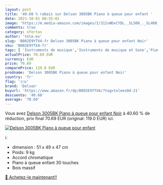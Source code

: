 ```yaml
---
layout: post
title: '40.60 % rabais sur Delson 3005BK Piano à queue pour enfant '
date: 2021-10-01 08:55:01
image: 'https://m.media-amazon.com/images/I/31IvWDvCYDL._SL500_._SL400_.jpg'
comments: true
category: ofertas
author: 'tole.es'
slug: 'B002E9YTX4-fr Delson 3005BK Piano à queue pour enfant Noir'
sku: 'B002E9YTX4-fr'
tags: [ 'Instruments de musique','Instruments de musique et Sono','Pianos et claviers','Pianos à queue','delson', ]
actualPrice: 70.69 EUR
currency: EUR
price: 70.69
comparePrice: 119.0 EUR
prodname: 'Delson 3005BK Piano à queue pour enfant Noir'
country: 'fr'
flag: '🇫🇷'
brand: 'Delson'
buyurl: 'https://www.amazon.fr/dp/B002E9YTX4/?tag=tolees0d-21'
descuento: '40.60'
average: '70.69'
---
```


Vous avez [Delson 3005BK Piano à queue pour enfant Noir](https://www.amazon.fr/dp/B002E9YTX4/?tag=tolees0d-21)  à  40.60 % de réduction, prix final  70.69 EUR (original: 119.0 EUR) ici:

[![Delson 3005BK Piano à queue pour enfant ](https://m.media-amazon.com/images/I/31IvWDvCYDL._SL500_._SL400_.jpg)](https://www.amazon.fr/dp/B002E9YTX4/?tag=tolees0d-21)

ℹ️:

- dimension : 51 x 49 x 47 cm
- Poids: 9 kg
- Accord chromatique
- Piano à queue enfant 30 touches
- Bois massif

[🛒 Achetez-le maintenant!!](https://www.amazon.fr/dp/B002E9YTX4/?tag=tolees0d-21)
